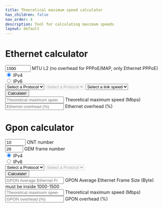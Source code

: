 ```yaml
---
title: Theoretical maximum speed calculator
has_children: false
nav_order: 4
description: Tool for calculating maximum speeds
layout: default
---
```



<h1>Ethernet calculator</h1>
<form id="eth-speed-mtu">
    <div class="form-floating mb-3">
        <input type="number" class="form-control" placeholder="MTU L2" name="mtu" id="mtu" value="1500" min="1000" max="10000">
        <label for="mtu">MTU L2 (no overhead for PPPoE/MAP, only Ethernet PPPoE)</label>
    </div>
    <div class="form-floating mb-3">
        <div class="mb-3">
            <div class="form-check form-check-inline">
                <input class="form-check-input" type="radio" id="ip4" name="ip" value="4" checked>
                <label class="form-check-label" for="ip4">IPv4</label> 
            </div>
            <div class="form-check form-check-inline">
                <input class="form-check-input" type="radio" id="ip6" name="ip" value="6">
                <label class="form-check-label" for="ip6">IPv6</label>
            </div>
        </div>
    </div>
    <select class="form-select mb-3"  placeholder="IPv4 L2 protocol" name="ipv4protocol" id="ipv4protocol">
        <option  disabled selected>Select a Protocol</option>
        <option value="ipoe">IPoE</option>
        <option value="pppoe">PPPoE</option>
        <option value="map-t">MAP-T</option>
        <option value="map-e">MAP-E/4in6</option>
    </select>
    <select class="form-select mb-3"  placeholder="IPv6 L2 protocol" name="ipv6protocol" id="ipv6protocol" disabled>
        <option disabled selected>Select a Protocol</option>
        <option value="ipoe">IPoE</option>
        <option value="pppoe">PPPoE</option>
    </select>
    <select class="form-select mb-3"  placeholder="Speed" name="speed">
        <option  disabled selected>Select a link speed</option>
        <option value="10">10 Mbps</option>
        <option value="100">100 Mbps</option>
        <option value="200">200 Mbps</option>
        <option value="500">500 Mbps</option>
        <option value="1000">1 Gbps</option>
        <option value="2500">2.5 Gbps</option>
        <option value="5000">5 Gbps</option>
        <option value="10000">10 Gbps</option>
    </select>
    <div class="mb-3">
        <input type="submit" class="btn btn-primary" value="Calculate!">
    </div>
    <div class="form-floating mb-3">
        <input readonly class="form-control" type="number" id="maxSpeed" placeholder="Theoretical maximum speed">
        <label for="maxSpeed">Theoretical maximum speed (Mbps)</label>
    </div>
    <div class="form-floating mb-3">
        <input readonly class="form-control" type="number" id="overhead" placeholder="Ethernet overhead (%)">
        <label for="overhead">Ethernet overhead (%)</label>
    </div>

</form>
<h1>Gpon calculator</h1>
<form id="gpon-speed-mtu">
    <div class="form-floating mb-3">
        <input step="1" type="number" class="form-control" placeholder="ONT number" name="gpon-ont" id="gpon-ont" value="10" min="1" max="128" required>
        <label for="gpon-ont">ONT number</label>
    </div>
    <div class="form-floating mb-3">
        <input step="1" type="number" class="form-control" placeholder="GEM frame number" name="gpon-gem" id="gpon-gem" value="26" min="1" max="40" required>
        <label for="gpon-gem">GEM frame number</label>
    </div>
    <div class="mb-3">
        <div class="form-check form-check-inline">
            <input class="form-check-input" type="radio" id="gpon-ip4" name="gpon-ip" value="4" checked>
            <label class="form-check-label" for="gpon-ip4">IPv4</label> 
        </div>
        <div class="form-check form-check-inline">
            <input class="form-check-input" type="radio" id="gpon-ip6" name="gpon-ip" value="6">
            <label class="form-check-label" for="gpon-ip6">IPv6</label> 
        </div>
    </div>
    <select class="form-select mb-3"  placeholder="IPv4 L2 protocol" name="gpon-ipv4protocol" id="gpon-ipv4protocol" required>
        <option  disabled selected>Select a Protocol</option>
        <option value="ipoe">IPoE</option>
        <option value="pppoe">PPPoE</option>
        <option value="map-t">MAP-T</option>
        <option value="map-e">MAP-E/4in6</option>
    </select>
    <select class="form-select mb-3"  placeholder="IPv6 L2 protocol" name="gpon-ipv6protocol" id="gpon-ipv6protocol" disabled required>
        <option disabled selected>Select a Protocol</option>
        <option value="ipoe">IPoE</option>
        <option value="pppoe">PPPoE</option>
    </select>
    <div class="mb-3">
        <input type="submit" class="btn btn-primary" value="Calculate!">
    </div>
    <div class="form-floating mb-3">
        <input  type="number" class="form-control" placeholder="GPON Average Ethernet Frame Size (Byte)" name="gpon-average-packet-size" id="gpon-average-packet-size" readonly>
        <label for="gpon-average-packet-size">GPON Average Ethernet Frame Size (Byte) must be inside 1000-1500</label>
    </div>
    <div class="form-floating mb-3">
        <input  type="number" class="form-control" placeholder="Theoretical maximum speed (Gbps)" name="gpon-maxSpeed" id="gpon-maxSpeed" readonly>
        <label for="gpon-maxSpeed">Theoretical maximum speed (Mbps)</label>
    </div>
    <div class="form-floating mb-3">
        <input  type="number" class="form-control" placeholder="GPON overhead (%)" name="gpon-overhead" id="gpon-overhead" readonly>
        <label for="gpon-overhead">GPON overhead (%)</label>
    </div>
</form>
  
<script>
    var form = document.getElementById('eth-speed-mtu');
    var radioIp = document.getElementsByName('ip');
    [...radioIp].forEach(el =>  {el.addEventListener('change', (event) => {
            var ip = document.querySelector('input[name="ip"]:checked').value;
            document.getElementById('ipv4protocol').disabled = (ip === '6');
            document.getElementById('ipv6protocol').disabled = (ip === '4');
            
        });
    });
    form.addEventListener('submit',(event) => {

        var formdata = new FormData(form);
        event.preventDefault();
        var overheadipv4 = {
            "ipoe" : 20,
            "pppoe" : 28,
            "map-t" : 40,
            "map-e" : 60,
        };
        var overheadipv6 = {
            "ipoe" : 40,
            "pppoe" : 48,
        };
        var overheadtcp = 20;
        var overheadeth = 14;
        var overheadfcs = 4;
        var overheadgap = {
            '10' : 5.875,
            '100' : 12,
            '200' : 8,
            '500' : 8,
            '1000' : 8,
            '2500' : 5,
            '5000' : 5,
            '10000' : 5,
        };
        var preamble = 8;
        var cip = formdata.get('ip');
        var coverheadip = formdata.get('ip') === '4' ? overheadipv4[formdata.get('ipv4protocol')] : overheadipv6[formdata.get('ipv6protocol')];
        var mtu = formdata.get('mtu');
        var mss = mtu - coverheadip;
        var overhead = overheadtcp + overheadeth + overheadfcs + overheadgap[formdata.get('speed')] + preamble + coverheadip;
        document.getElementById('overhead').value = overhead/mss  * 100;
        var th =  mss /(overhead + mss);
        
        document.getElementById('maxSpeed').value = th * formdata.get('speed');

    });
    var formgpon = document.getElementById('gpon-speed-mtu');
    var radioIp = document.getElementsByName('gpon-ip');
    [...radioIp].forEach(el =>  {el.addEventListener('change', (event) => {
            var ip = document.querySelector('input[name="gpon-ip"]:checked').value;
            document.getElementById('gpon-ipv4protocol').disabled = (ip === '6');
            document.getElementById('gpon-ipv6protocol').disabled = (ip === '4');
            
        });
    });
    formgpon.addEventListener('submit',(event) => {

        var formdata = new FormData(formgpon);
        event.preventDefault();
        var gtc = 38880;
        var overheadgem = 5;
        var overheadpcbd = 30 + 8*formdata.get('gpon-ont');
        var overheadipv4 = {
            "ipoe" : 20,
            "pppoe" : 28,
            "map-t" : 40,
            "map-e" : 60,
        };
        var overheadipv6 = {
            "ipoe" : 40,
            "pppoe" : 48,
        };
        var overheadtcp = 20;
        var overheadeth = 14;
        var overheadfcs = 4;
        var cip = formdata.get('gpon-ip');
        var coverheadip = formdata.get('gpon-ip') === '4' ? overheadipv4[formdata.get('gpon-ipv4protocol')] : overheadipv6[formdata.get('gpon-ipv6protocol')];
        var overheadframeeth = overheadtcp + overheadeth + overheadfcs + coverheadip;
        var overheadgtc = overheadgem + formdata.get('gpon-gem') * (overheadpcbd+overheadframeeth); 
        var payload = gtc - overheadgtc;
        document.getElementById('gpon-average-packet-size').value = payload/formdata.get('gpon-gem');


        document.getElementById('gpon-overhead').value = overheadgtc/payload  * 100;
        var th =  payload /gtc;
        
        document.getElementById('gpon-maxSpeed').value = th * 2.48832;

    });
</script>
